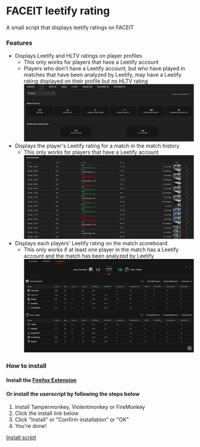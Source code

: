 # FACEIT leetify rating

A small script that displays leetify ratings on FACEIT

### Features
- Displays Leetify and HLTV ratings on player profiles
  - This only works for players that have a Leetify account
  - Players who don't have a Leetify account, but who have played in matches that have been analyzed by Leetify, may have a Leetify rating displayed on their profile but no HLTV rating
  ![profile](images/profile.png)
- Displays the player's Leetify rating for a match in the match history
  - This only works for players that have a Leetify account
  ![history](images/history.png)
- Displays each players' Leetify rating on the match scoreboard
  - This only works if at least one player in the match has a Leetify account and the match has been analyzed by Leetify
  ![match](images/match.png)

### How to install
#### __Install the [Firefox Extension](https://addons.mozilla.org/en-US/firefox/addon/faceit-leetify-rating/)__
#### Or install the userscript by following the steps below
1. Install Tampermonkey, Violentmonkey or FireMonkey
2. Click the install link below
3. Click "Install" or "Confirm installation" or "OK"
4. You're done!  

[Install script](https://github.com/shakerrrr/faceit-leetify-rating/raw/master/faceit-leetify-rating.user.js)